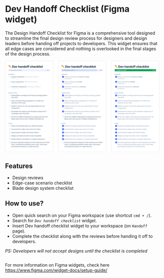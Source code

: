 # Dev Handoff Checklist (Figma widget)

The Design Handoff Checklist for Figma is a comprehensive tool designed to streamline the final design review process for designers and design leaders before handing off projects to developers. This widget ensures that all edge cases are considered and nothing is overlooked in the final stages of the design process.

![](./figma-dev-handoff-widget.png)

## Features
* Design reviews
* Edge-case scenario checklist
* Blade design system checklist

## How to use?
* Open quick search on your Figma workspace (use shortcut `cmd + /`).
* Search for *`Dev handoff checklist`* widget.
* Insert Dev handoff checklist widget to your workspace (on `Handoff` page).
* Complete the checklist along with the reviews before handing it off to developers.

*PS: Developers will not accept designs until the checklist is completed*

##
For more information on Figma widgets, check here
https://www.figma.com/widget-docs/setup-guide/